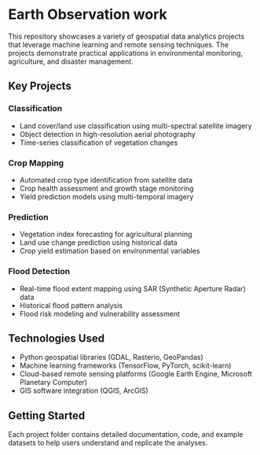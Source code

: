 # Earth Observation work
This repository showcases a variety of geospatial data analytics projects that leverage machine learning and remote sensing techniques. The projects demonstrate practical applications in environmental monitoring, agriculture, and disaster management.

## Key Projects

### Classification
- Land cover/land use classification using multi-spectral satellite imagery
- Object detection in high-resolution aerial photography
- Time-series classification of vegetation changes

### Crop Mapping
- Automated crop type identification from satellite data
- Crop health assessment and growth stage monitoring
- Yield prediction models using multi-temporal imagery

### Prediction
- Vegetation index forecasting for agricultural planning
- Land use change prediction using historical data
- Crop yield estimation based on environmental variables

### Flood Detection
- Real-time flood extent mapping using SAR (Synthetic Aperture Radar) data
- Historical flood pattern analysis
- Flood risk modeling and vulnerability assessment

## Technologies Used
- Python geospatial libraries (GDAL, Rasterio, GeoPandas)
- Machine learning frameworks (TensorFlow, PyTorch, scikit-learn)
- Cloud-based remote sensing platforms (Google Earth Engine, Microsoft Planetary Computer)
- GIS software integration (QGIS, ArcGIS)

## Getting Started
Each project folder contains detailed documentation, code, and example datasets to help users understand and replicate the analyses.
